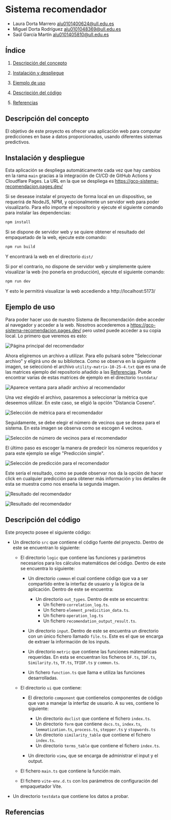 # Sistema recomendador 
- Laura Dorta Marrero <alu0101400624@ull.edu.es>
- Miguel Dorta Rodríguez <alu0101048369@ull.edu.es>
- Saúl García Martín <alu0101405810@ull.edu.es>

## Índice

1. [Descripción del concepto](#descripción-del-concepto)

2. [Instalación  y despliegue](#instalación-y-despliegue)

3. [Ejemplo de uso](#ejemplo-de-uso)

4. [Descripción del código](#descripción-del-código)

6. [Referencias](#referencias)

## Descripción del concepto
El objetivo de este proyecto es ofrecer una aplicación web para computar predicciones en base a datos proporcionados, usando diferentes sistemas predictivos.

## Instalación y despliegue

Esta aplicación se despliega automáticamente cada vez que hay cambios en la rama `main` gracias a la integración de CI/CD de GitHub Actions y Cloudflare Pages. La URL en la que se despliega es https://gco-sistema-recomendacion.pages.dev/

Si se desease instalar el proyecto de forma local en un dispositivo, se requerirá de NodeJS, NPM, y opcionalmente un servidor web para poder visualizarlo. Para ello importe el repositorio y ejecute el siguiente comando para instalar las dependencias:

```sh
npm install
```

Si se dispone de servidor web y se quiere obtener el resultado del empaquetado de la web, ejecute este comando:

```sh
npm run build
```

Y encontrará la web en el directorio `dist/`

Si por el contrario, no dispone de servidor web y simplemente quiere visualizar la web (no ponerla en producción), ejecute el siguiente comando:

```sh
npm run dev
```

Y esto le permitirá visualizar la web accediendo a http://localhost:5173/


## Ejemplo de uso
Para poder hacer uso de nuestro Sistema de Recomendación debe acceder al navegador y acceder a la web. Nosotros accederemos a https://gco-sistema-recomendacion.pages.dev/ pero usted puede acceder a su copia local. Lo primero que veremos es esto:

![Página principal del recomendador](/docs/Inicio.png)

Ahora eligiremos un archivo a utilizar. Para ello pulsará sobre "Seleccionar archivo" y eligirá uno de su biblioteca. Como se observa en la siguiente imagen, se seleccionó el archivo `utility-matrix-10-25-4.txt` que es una de las matrices ejemplo del repositorio añadido a las [Referencias](#referencias). Puede encontrar varias de estas matrices de ejemplo en el directorio `testdata/`

![Aparece ventana para añadir archivo al recomendador](/docs/Seleccionar_archivo.png)

Una vez elegido el archivo, pasaremos a seleccionar la métrica que deseemos utilizar. En este caso, se eligió la opción "Distancia Coseno". 

![Selección de métrica para el recomendador](/docs/Seleccionar_metrica.png)

Seguidamente, se debe elegir el número de vecinos que se desea para el sistema. En esta imagen se observa como se escogen 4 vecinos.

![Selección de número de vecinos para el recomendador](/docs/N_vecinos.png)

El último paso es escoger la manera de predecir los números requeridos y para este ejemplo se elige "Predicción simple".

![Selección de predicción para el recomendador](/docs/Seleccionar_prediccion.png)

Este sería el resultado, como se puede observar nos da la opción de hacer click en cualquier predicción para obtener más información y los detalles de esta se muestra como nos enseña la segunda imagen.

![Resultado del recomendador](/docs/Resultado_p1.png)

![Resultado del recomendador](/docs/Resultado_p2.png)


## Descripción del código
Este proyecto posee el siguiente código:
- Un directorio `src` que contiene el código fuente del proyecto. Dentro de este se encuentran lo siguiente:

    - El directorio `logic` que contiene las funciones y parámetros necesarios para los cálculos matemáticos del código. Dentro de este se encuentra lo siguiente:
      - Un directorio `common` el cual contiene código que va a ser compartido entre la interfaz de usuario y la lógica de la aplicación. Dentro de este se encuentra:
        - Un directorio `out_types`. Dentro de este se encuentra:
          - Un fichero `correlation_log.ts`.
          - Un fichero `element_predicition_data.ts`.
          - Un fichero `operation_log.ts`
          - Un fichero `recomendation_output_result.ts`.

      - Un directorio `input`. Dentro de este se encuentra un directorio con un único fichero llamado `file.ts`. Este es el que se encarga de extraer la información de los inputs.
      
      - Un directorio `metric` que contiene las funciones mátematicas requeridas. En esta se encuentran los ficheros `DF.ts`, `IDF.ts`, `Similarity.ts`, `TF.ts`, `TFIDF.ts` y `common.ts`.
      - Un fichero `function.ts` que llama e utiliza las funciones desarrolladas.

    - El directorio `ui` que contiene:
      - El directorio `component` que contienelos componentes de código que van a manejar la interfaz de usuario. A su ves, contiene lo siguiente:
        - Un directorio `doclist` que contiene el fichero `index.ts`.
        - Un directorio `form` que contiene `docs.ts`, `index.ts`, `lemmatization.ts`, `process.ts`, `stepper.ts` y `stopwords.ts`
        - Un directorio `similarity_table` que contiene el fichero `index.ts`.
        - Un directorio `terms_table` que contiene el fichero `index.ts`.

      - Un directorio `view`, que se encarga de administrar el input y el output.

    - El fichero `main.ts` que contiene la función main.

    - El fichero `vite-env.d.ts` con los parámetros de configuración del empaquetador Vite.

- Un directorio `testdata` que contiene los datos a probar.

## Referencias



